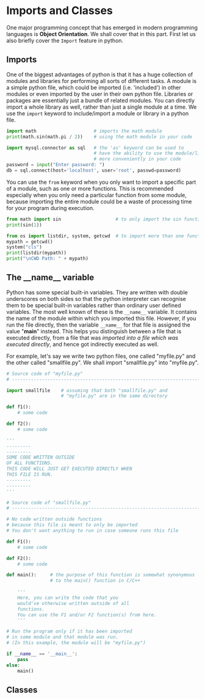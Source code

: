 # Imports and Classes

One major programming concept that has emerged in modern programming languages is **Object Orientation**. We shall cover that in this part. First let us also briefly cover the ```Import``` feature in python.

## Imports

One of the biggest advantages of python is that it has a huge collection of modules and libraries for performing all sorts of different tasks. A module is a simple python file, which could be imported (i.e. 'included') in other modules or even imported by the user in their own python file. Libraries or packages are essentially just a bundle of related modules. You can directly import a whole library as well, rather than just a single module at a time. We use the ```import``` keyword to include/import a module or library in a python file.

```py
import math                     # imports the math module
print(math.sin(math.pi / 2))    # using the math module in your code

import mysql.connector as sql   # the 'as' keyword can be used to
                                # have the ability to use the module/library
                                # more conveniently in your code
password = input("Enter password: ")
db = sql.connect(host='localhost', user='root', passwd=password)
```

You can use the ```from``` keyword when you only want to import a specific part of a module, such as one or more functions. This is recommended especially when you only need a particular function from some module, because importing the entire module could be a waste of processing time for your program during execution.

```py
from math import sin                    # to only import the sin function
print(sin(1))

from os import listdir, system, getcwd  # to import more than one function
mypath = getcwd()
system("cls")
print(listdir(mypath))
print("\nCWD Path: " + mypath)
```

## The \_\_name\_\_ variable

Python has some special built-in variables. They are written with double underscores on both sides so that the python interpreter can recognise them to be special built-in variables rather than ordinary user defined variables. The most well known of these is the ```__name__``` variable. It contains the name of the module within which you imported this file. However, if you run the file directly, then the variable ```__name__``` for that file is assigned the value "__main__" instead. This helps you distinguish between a file that is executed directly, from a file that was *imported into a file which was executed directly*, and hence got indirectly executed as well.

For example, let's say we write two python files, one called "myfile.py" and the other called "smallfile.py". We shall import "smallfile.py" into "myfile.py".

```py
# Source code of "myfile.py"
# -----------------------------------------------------------------------

import smallfile    # assuming that both "smallfile.py" and
                    # "myfile.py" are in the same directory

def f1():
    # some code

def f2():
    # some code

'''
---------
---------
SOME CODE WRITTEN OUTSIDE
OF ALL FUNCTIONS.
THIS CODE WILL JUST GET EXECUTED DIRECTLY WHEN
THIS FILE IS RUN.
---------
---------
'''
```
```py
# Source code of "smallfile.py"
# -----------------------------------------------------------------------

# No code written outside functions
# because this file is meant to only be imported
# You don't want anything to run in case someone runs this file

def F1():
    # some code

def F2():
    # some code

def main():     # the purpose of this function is somewhat synonymous
                # to the main() function in C/C++
    
    '''
    Here, you can write the code that you
    would've otherwise written outside of all
    functions.
    You can use the F1 and/or F2 function(s) from here.
    '''

# Run the program only if it has been imported
# in some module and that module was run.
# (In this example, the module will be "myfile.py")

if __name__ == '__main__':
    pass
else:
    main()
```

## Classes